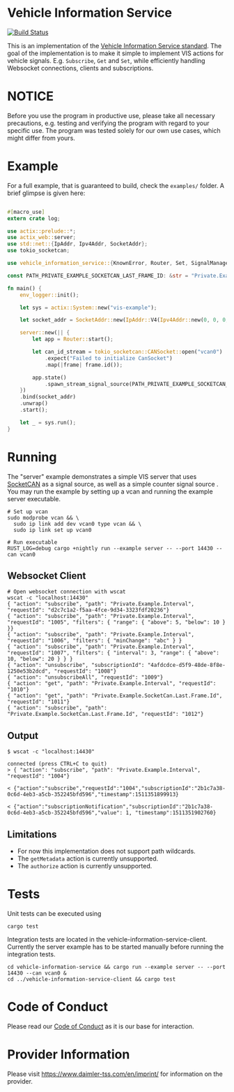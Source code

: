 # Vehicle Information Service

[![Build Status](https://travis-ci.org/Daimler/vehicle-information-service.svg?branch=master)](https://travis-ci.org/Daimler/vehicle-information-service)

This is an implementation of the [Vehicle Information Service standard](https://w3c.github.io/automotive/vehicle_data/vehicle_information_service.html).
The goal of the implementation is to make it simple to implement VIS actions for vehicle signals.
E.g. `Subscribe`, `Get` and `Set`,  while efficiently handling Websocket connections, clients and subscriptions.

# NOTICE

Before you use the program in productive use, please take all necessary precautions,
e.g. testing and verifying the program with regard to your specific use.
The program was tested solely for our own use cases, which might differ from yours.

# Example

For a full example, that is guaranteed to build, check the `examples/` folder.
A brief glimpse is given here:

```rust

#[macro_use]
extern crate log;

use actix::prelude::*;
use actix_web::server;
use std::net::{IpAddr, Ipv4Addr, SocketAddr};
use tokio_socketcan;

use vehicle_information_service::{KnownError, Router, Set, SignalManager, UpdateSignal};

const PATH_PRIVATE_EXAMPLE_SOCKETCAN_LAST_FRAME_ID: &str = "Private.Example.SocketCan.Last.Frame.Id";

fn main() {
    env_logger::init();

    let sys = actix::System::new("vis-example");

    let socket_addr = SocketAddr::new(IpAddr::V4(Ipv4Addr::new(0, 0, 0, 0)), 14430);

    server::new(|| {
        let app = Router::start();

        let can_id_stream = tokio_socketcan::CANSocket::open("vcan0")
            .expect("Failed to initialize CanSocket")
            .map(|frame| frame.id());

        app.state()
            .spawn_stream_signal_source(PATH_PRIVATE_EXAMPLE_SOCKETCAN_LAST_FRAME_ID.into(), can_id_stream);
    })
    .bind(socket_addr)
    .unwrap()
    .start();

    let _ = sys.run();
}
```

# Running
The "server" example demonstrates a simple VIS server that uses [SocketCAN](https://www.kernel.org/doc/html/v4.17/networking/can.html)
as a signal source, as well as a simple counter signal source .
You may run the example by setting up a vcan and running the example server executable.

```
# Set up vcan
sudo modprobe vcan && \
  sudo ip link add dev vcan0 type vcan && \
  sudo ip link set up vcan0

# Run executable
RUST_LOG=debug cargo +nightly run --example server -- --port 14430 --can vcan0
```

## Websocket Client
```
# Open websocket connection with wscat
wscat -c "localhost:14430"
{ "action": "subscribe", "path": "Private.Example.Interval", "requestId": "d2c7c1a2-f5aa-4fce-9d34-3323fdf20236"}
{ "action": "subscribe", "path": "Private.Example.Interval", "requestId": "1005", "filters": { "range": { "above": 5, "below": 10 } }}
{ "action": "subscribe", "path": "Private.Example.Interval", "requestId": "1006", "filters": { "minChange": "abc" } }
{ "action": "subscribe", "path": "Private.Example.Interval", "requestId": "1007", "filters": { "interval": 3, "range": { "above": 10, "below": 20 } } }
{ "action": "unsubscribe", "subscriptionId": "4afdcdce-d5f9-48de-8f8e-1250e53b2dcd", "requestId": "1008"}
{ "action": "unsubscribeAll", "requestId": "1009"}
{ "action": "get", "path": "Private.Example.Interval", "requestId": "1010"}
{ "action": "get", "path": "Private.Example.SocketCan.Last.Frame.Id", "requestId": "1011"}
{ "action": "subscribe", "path": "Private.Example.SocketCan.Last.Frame.Id", "requestId": "1012"}
```

## Output
```
$ wscat -c "localhost:14430"

connected (press CTRL+C to quit)
> { "action": "subscribe", "path": "Private.Example.Interval", "requestId": "1004"}

< {"action":"subscribe","requestId":"1004","subscriptionId":"2b1c7a38-0c6d-4eb3-a5cb-352245bfd596","timestamp":1511351899913}

< {"action":"subscriptionNotification","subscriptionId":"2b1c7a38-0c6d-4eb3-a5cb-352245bfd596","value": 1, "timestamp":1511351902760}
```

## Limitations
- For now this implementation does not support path wildcards.
- The `getMetadata` action is currently unsupported.
- The `authorize` action is currently unsupported.

# Tests
Unit tests can be executed using

```
cargo test
```

Integration tests are located in the vehicle-information-service-client.
Currently the server example has to be started manually before running the integration tests.
```
cd vehicle-information-service && cargo run --example server -- --port 14430 --can vcan0 &
cd ../vehicle-information-service-client && cargo test
```

# Code of Conduct

Please read our [Code of Conduct](https://github.com/Daimler/daimler-foss/blob/master/CODE_OF_CONDUCT.md) as it is our base for interaction.

# Provider Information

Please visit <https://www.daimler-tss.com/en/imprint/> for information on the provider.